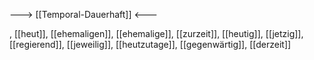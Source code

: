 ---> [[Temporal-Dauerhaft]] <---

, [[heut]], [[ehemaligen]], [[ehemalige]], [[zurzeit]], [[heutig]], [[jetzig]], [[regierend]], [[jeweilig]], [[heutzutage]], [[gegenwärtig]], [[derzeit]]